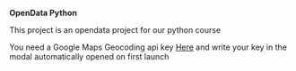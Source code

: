 **OpenData Python**

This project is an opendata project for our python course


You need a Google Maps Geocoding api key <a href="https://developers.google.com/maps/documentation/geocoding/get-api-key">Here</a> and write your key in the modal automatically opened on first launch